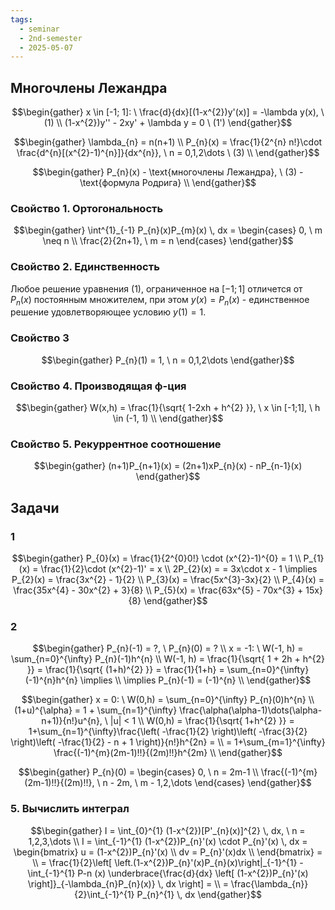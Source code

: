 ```yaml
---
tags:
  - seminar
  - 2nd-semester
  - 2025-05-07
---
```


## Многочлены Лежандра

$$\begin{gather}
x \in [-1; 1]: \ \frac{d}{dx}[(1-x^{2})y'(x)] = -\lambda y(x), \ (1) \\
(1-x^{2})y'' - 2xy' + \lambda y = 0 \ (1')
\end{gather}$$

$$\begin{gather}
\lambda_{n} = n(n+1) \\
P_{n}(x) = \frac{1}{2^{n} n!}\cdot \frac{d^{n}[(x^{2}-1)^{n}]}{dx^{n}}, \ n = 0,1,2\dots \ (3) \\
\end{gather}$$

$$\begin{gather}
P_{n}(x) - \text{многочлены Лежандра}, \ (3) - \text{формула Родрига} \\
\end{gather}$$

### Свойство 1. Ортогональность

$$\begin{gather}
\int^{1}_{-1} P_{n}(x)P_{m}(x) \, dx = \begin{cases}
0, \ m \neq n \\
\frac{2}{2n+1}, \ m = n
\end{cases}
\end{gather}$$

### Свойство 2. Единственность

Любое решение уравнения (1), ограниченное на $[-1;1]$ отличется от $P_{n}(x)$ постоянным множителем, при этом $y(x) = P_{n}(x)$ - единственное решение удовлетворяющее условию $y(1) = 1$.

### Свойство 3

$$\begin{gather}
P_{n}(1) = 1, \ n = 0,1,2\dots
\end{gather}$$

### Свойство 4. Производящая ф-ция

$$\begin{gather}
W(x,h) = \frac{1}{\sqrt{ 1-2xh + h^{2} }}, \ x \in [-1;1], \ h \in (-1, 1) \\
\end{gather}$$

### Свойство 5. Рекуррентное соотношение

$$\begin{gather}
(n+1)P_{n+1}(x) = (2n+1)xP_{n}(x) - nP_{n-1}(x)
\end{gather}$$

## Задачи

### 1

$$\begin{gather}
P_{0}(x) = \frac{1}{2^{0}0!} \cdot (x^{2}-1)^{0} = 1 \\
P_{1}(x) = \frac{1}{2}\cdot (x^{2}-1)' = x \\
2P_{2}(x) = = 3x\cdot x - 1 \implies P_{2}(x) = \frac{3x^{2} - 1}{2} \\
P_{3}(x) = \frac{5x^{3}-3x}{2} \\
P_{4}(x) = \frac{35x^{4} - 30x^{2} + 3}{8} \\
P_{5}(x) = \frac{63x^{5} - 70x^{3} + 15x}{8}
\end{gather}$$

### 2

$$\begin{gather}
P_{n}(-1) = ?, \ P_{n}(0) = ? \\
x = -1: \ W(-1, h) = \sum_{n=0}^{\infty} P_{n}(-1)h^{n} \\
W(-1, h) = \frac{1}{\sqrt{ 1 + 2h + h^{2} }} = \frac{1}{\sqrt{ (1+h)^{2} }} = \frac{1}{1+h} = \sum_{n=0}^{\infty} (-1)^{n}h^{n} \implies \\
\implies P_{n}(-1) = (-1)^{n} \\
\end{gather}$$ 

$$\begin{gather}
x = 0: \ W(0,h) = \sum_{n=0}^{\infty} P_{n}(0)h^{n} \\
(1+u)^{\alpha} = 1 + \sum_{n=1}^{\infty} \frac{\alpha(\alpha-1)\dots(\alpha-n+1)}{n!}u^{n}, \ |u| < 1 \\
W(0,h) = \frac{1}{\sqrt{ 1+h^{2} }} = 1+\sum_{n=1}^{\infty}\frac{\left( -\frac{1}{2} \right)\left( -\frac{3}{2} \right)\left( -\frac{1}{2} - n + 1 \right)}{n!}h^{2n} = \\
= 1+\sum_{m=1}^{\infty} \frac{(-1)^{m}(2m-1)!!}{(2m)!!}h^{2m} \\
\end{gather}$$

$$\begin{gather}
P_{n}(0) = \begin{cases}
0, \ n = 2m-1 \\
\frac{(-1)^{m}(2m-1)!!}{(2m)!!}, \ n - 2m, \ m - 1,2,\dots
\end{cases}
\end{gather}$$

### 5. Вычислить интеграл

$$\begin{gather}
I = \int_{0}^{1} (1-x^{2})[P'_{n}(x)]^{2} \, dx, \ n = 1,2,3,\dots \\
I = \int_{-1}^{1} (1-x^{2})P_{n}'(x) \cdot P_{n}'(x)  \, dx = \begin{bmatrix}
u = (1-x^{2})P_{n}'(x) \\
dv = P_{n}'(x)dx \\
\end{bmatrix} = \\
= \frac{1}{2}\left[ \left.(1-x^{2})P_{n}'(x)P_{n}(x)\right|_{-1}^{1} - \int_{-1}^{1} P-n (x) \underbrace{\frac{d}{dx} \left[ (1-x^{2})P_{n}'(x) \right]}_{-\lambda_{n}P_{n}(x)} \, dx  \right]  = \\
= \frac{\lambda_{n}}{2}\int_{-1}^{1} P_{n}^{1} \, dx 
\end{gather}$$